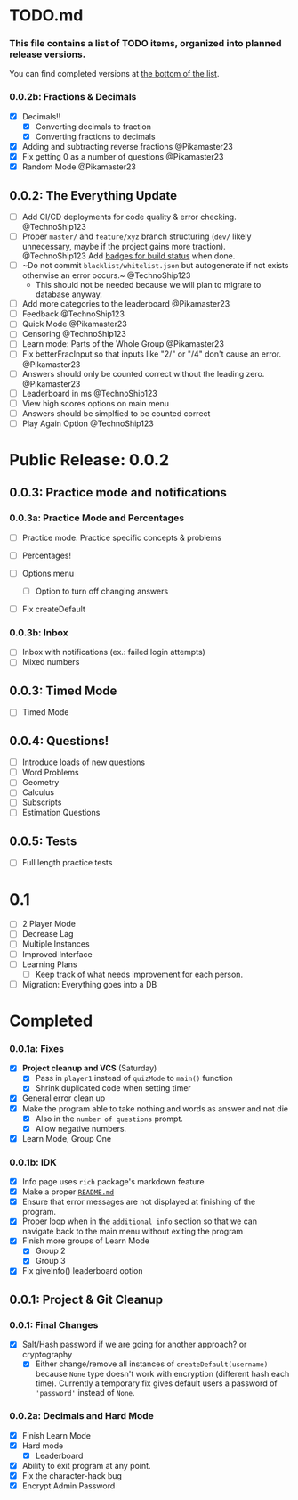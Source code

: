# TODO.md

### This file contains a list of TODO items, organized into planned release versions.

You can find completed versions at [the bottom of the list](#Completed).



### 0.0.2b: Fractions & Decimals
- [x] Decimals!! 
	- [x] Converting decimals to fraction
    - [x] Converting fractions to decimals
- [x] Adding and subtracting reverse fractions @Pikamaster23
- [x] Fix getting 0 as a number of questions @Pikamaster23
- [x] Random Mode @Pikamaster23

## 0.0.2: The Everything Update

- [ ] Add CI/CD deployments for code quality & error checking. @TechnoShip123
- [ ] Proper `master/` and `feature/xyz` branch structuring (`dev/` likely unnecessary, maybe if the project gains more traction). @TechnoShip123
Add [badges for build status](https://shields.io/category/build) when done.
- [ ] ~Do not commit `blacklist/whitelist.json` but autogenerate if not exists otherwise an error occurs.~ @TechnoShip123
	- This should not be needed because we will plan to migrate to database anyway.
- [ ] Add more categories to the leaderboard @Pikamaster23
- [ ] Feedback @TechnoShip123
- [ ] Quick Mode @Pikamaster23
- [ ] Censoring @TechnoShip123
- [ ] Learn mode: Parts of the Whole Group @Pikamaster23
- [ ] Fix betterFracInput so that inputs like "2/" or "/4" don't cause an error. @Pikamaster23
- [ ] Answers should only be counted correct without the leading zero. @Pikamaster23
- [ ] Leaderboard in ms @TechnoShip123
- [ ] View high scores options on main menu
- [ ] Answers should be simplfied to be counted correct
- [ ] Play Again Option @TechnoShip123

# Public Release: 0.0.2

## 0.0.3: Practice mode and notifications

### 0.0.3a: Practice Mode and Percentages
- [ ] Practice mode: Practice specific concepts & problems
- [ ] Percentages!
- [ ] Options menu
	- [ ] Option to turn off changing answers
- [ ] Fix createDefault 


### 0.0.3b: Inbox
- [ ] Inbox with notifications (ex.: failed login attempts)
- [ ] Mixed numbers

## 0.0.3: Timed Mode
- [ ] Timed Mode

## 0.0.4: Questions!
- [ ] Introduce loads of new questions
- [ ] Word Problems
- [ ] Geometry
- [ ] Calculus
- [ ] Subscripts
- [ ] Estimation Questions

## 0.0.5: Tests
- [ ] Full length practice tests

# 0.1
- [ ] 2 Player Mode
- [ ] Decrease Lag
- [ ] Multiple Instances
- [ ] Improved Interface
- [ ] Learning Plans
	- [ ] Keep track of what needs improvement for each person.
- [ ] Migration: Everything goes into a DB 

# Completed


### 0.0.1a: Fixes
- [x] **Project cleanup and VCS** (Saturday)
	- [x] Pass in `player1` instead of `quizMode` to `main()` function
	- [x] Shrink duplicated code when setting timer
- [x] General error clean up
- [x] Make the program able to take nothing and words as answer and not die
	- [x] Also in the `number of questions` prompt.
    - [x] Allow negative numbers.
- [x] Learn Mode, Group One 

### 0.0.1b: IDK
- [x] Info page uses `rich` package's markdown feature
- [x] Make a proper [`README.md`](https://github.com/TechnoShip123/numbersense/blob/master/README.md)
- [x] Ensure that error messages are not displayed at finishing of the program.
- [x] Proper loop when in the `additional info` section so that we can navigate back to the main menu without exiting the program
- [x] Finish more groups of Learn Mode
	- [x] Group 2
    - [x] Group 3  
- [x] Fix giveInfo() leaderboard option

## 0.0.1: Project & Git Cleanup

### 0.0.1: Final Changes
- [x] Salt/Hash password if we are going for another approach? or cryptography
    - [x] Either change/remove all instances of `createDefault(username)` because `None` type doesn't work with encryption (different hash each time).
    Currently a temporary fix gives default users a password of `'password'` instead of `None`.

### 0.0.2a: Decimals and Hard Mode
- [x] Finish Learn Mode
- [x] Hard mode
  - [x] Leaderboard
- [x] Ability to exit program at any point.
- [x] Fix the character-hack bug
- [x] Encrypt Admin Password